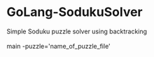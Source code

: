 # GoLang-SodukuSolver
Simple Soduku puzzle solver using backtracking<br>
<br>
main -puzzle='name_of_puzzle_file'
